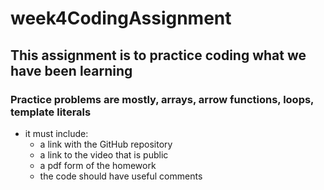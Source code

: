 # week4CodingAssignment

## This assignment is to practice coding what we have been learning
### Practice problems are mostly, arrays, arrow functions, loops, template literals
- it must include:
    - a link with the GitHub repository
    - a link to the video that is public
    - a pdf form of the homework
    - the code should have useful comments